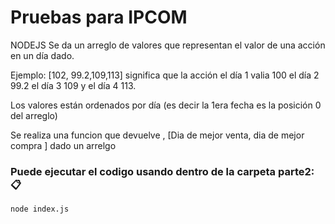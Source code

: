# Pruebas para IPCOM

NODEJS 
Se da un arreglo de valores que representan el valor de una acción en un día dado. 
 
Ejemplo: [102, 99.2,109,113] significa que la acción el día 1 valia 100 el día 2 99.2 el día 3 109 y el día 4 113. 
 
Los valores están ordenados por día (es decir la 1era fecha es la posición 0 del arreglo)
 
Se realiza una funcion que devuelve , [Dia de mejor venta, dia de mejor compra ] dado un arrelgo



### Puede ejecutar el codigo usando dentro de la carpeta parte2: 📋

```
node index.js
```
